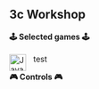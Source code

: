 ## 3c Workshop

**🕹️ Selected games 🕹️**
<br/>
<br/>
<img align="left" alt="Java" width="30px" style="padding-right:10px;" src="https://static.wikia.nocookie.net/versus-compendium/images/8/88/Hollow_Knight_Logo.png/revision/latest?cb=20190222170212"> test

**🎮 Controls 🎮**
